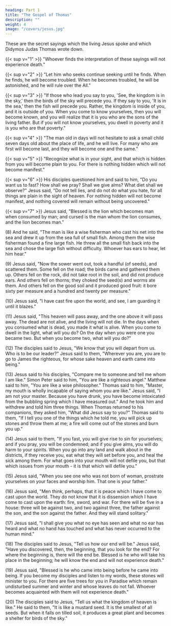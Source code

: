 ```yaml
---
heading: Part 1
title: "The Gospel of Thomas" 
description: ""
weight: 4
image: "/covers/jesus.jpg"
---
```



<!-- Gospel of Thomas
(Translated by Thomas O. Lambdin) -->

These are the secret sayings which the living Jesus spoke and which Didymos Judas Thomas wrote down.

{{< sup v="1" >}} "Whoever finds the interpretation of these sayings will not experience death."

{{< sup v="2" >}} "Let him who seeks continue seeking until he finds. When he finds, he will become troubled. When he becomes troubled, he will be astonished, and he will rule over the All."

{{< sup v="3" >}} "If those who lead you say to you, 'See, the kingdom is in the sky,' then the
birds of the sky will precede you. If they say to you, 'It is in the sea,' then the fish will
precede you. Rather, the kingdom is inside of you, and it is outside of you. When you
come to know yourselves, then you will become known, and you will realize that it is you
who are the sons of the living father. But if you will not know yourselves, you dwell in
poverty and it is you who are that poverty."

{{< sup v="4" >}} "The man old in days will not hesitate to ask a small child seven days old
about the place of life, and he will live. For many who are first will become last, and they
will become one and the same."

{{< sup v="5" >}} "Recognize what is in your sight, and that which is hidden from you will
become plain to you. For there is nothing hidden which will not become manifest."

{{< sup v="6" >}} His disciples questioned him and said to him, "Do you want us to fast? How shall we
pray? Shall we give alms? What diet shall we observe?"
Jesus said, "Do not tell lies, and do not do what you hate, for all things are plain in the
sight of heaven. For nothing hidden will not become manifest, and nothing covered will
remain without being uncovered."

{{< sup v="7" >}} Jesus said, "Blessed is the lion which becomes man when consumed by man; and
cursed is the man whom the lion consumes, and the lion becomes man."

(8) And he said, "The man is like a wise fisherman who cast his net into the sea and drew it up from the sea full of small fish. Among them the wise fisherman found a fine large fish. He threw all the small fish back into the sea and chose the large fish without difficulty. Whoever has ears to hear, let him hear."

(9) Jesus said, "Now the sower went out, took a handful (of seeds), and scattered them.
Some fell on the road; the birds came and gathered them up. Others fell on the rock, did
not take root in the soil, and did not produce ears. And others fell on thorns; they choked
the seed(s) and worms ate them. And others fell on the good soil and it produced good
fruit: it bore sixty per measure and a hundred and twenty per measure."

(10) Jesus said, "I have cast fire upon the world, and see, I am guarding it until it blazes."

(11) Jesus said, "This heaven will pass away, and the one above it will pass away. The
dead are not alive, and the living will not die. In the days when you consumed what is
dead, you made it what is alive. When you come to dwell in the light, what will you do?
On the day when you were one you became two. But when you become two, what will
you do?"

(12) The disciples said to Jesus, "We know that you will depart from us. Who is to be our
leader?"
Jesus said to them, "Wherever you are, you are to go to James the righteous, for whose
sake heaven and earth came into being."

(13) Jesus said to his disciples, "Compare me to someone and tell me whom I am like."
Simon Peter said to him, "You are like a righteous angel."
Matthew said to him, "You are like a wise philosopher."
Thomas said to him, "Master, my mouth is wholly incapable of saying whom you are
like."
Jesus said, "I am not your master. Because you have drunk, you have become intoxicated
from the bubbling spring which I have measured out."
And he took him and withdrew and told him three things. When Thomas returned to his
companions, they asked him, "What did Jesus say to you?"
Thomas said to them, "If I tell you one of the things which he told me, you will pick up
stones and throw them at me; a fire will come out of the stones and burn you up."

(14) Jesus said to them, "If you fast, you will give rise to sin for yourselves; and if you
pray, you will be condemned; and if you give alms, you will do harm to your spirits.
When you go into any land and walk about in the districts, if they receive you, eat what
they will set before you, and heal the sick among them. For what goes into your mouth
will not defile you, but that which issues from your mouth - it is that which will defile
you."

(15) Jesus said, "When you see one who was not born of woman, prostrate yourselves on
your faces and worship him. That one is your father."

(16) Jesus said, "Men think, perhaps, that it is peace which I have come to cast upon the
world. They do not know that it is dissension which I have come to cast upon the earth:
fire, sword, and war. For there will be five in a house: three will be against two, and two
against three, the father against the son, and the son against the father. And they will
stand solitary."

(17) Jesus said, "I shall give you what no eye has seen and what no ear has heard and
what no hand has touched and what has never occurred to the human mind."

(18) The disciples said to Jesus, "Tell us how our end will be."
Jesus said, "Have you discovered, then, the beginning, that you look for the end? For
where the beginning is, there will the end be. Blessed is he who will take his place in the
beginning; he will know the end and will not experience death."

(19) Jesus said, "Blessed is he who came into being before he came into being. If you
become my disciples and listen to my words, these stones will minister to you. For there
are five trees for you in Paradise which remain undisturbed summer and winter and
whose leaves do not fall. Whoever becomes acquainted with them will not experience
death."

(20) The disciples said to Jesus, "Tell us what the kingdom of heaven is like."
He said to them, "It is like a mustard seed. It is the smallest of all seeds. But when it falls
on tilled soil, it produces a great plant and becomes a shelter for birds of the sky."

